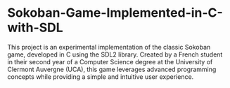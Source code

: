 # Sokoban-Game-Implemented-in-C-with-SDL
This project is an experimental implementation of the classic Sokoban game, developed in C using the SDL2 library. Created by a French student in their second year of a Computer Science degree at the University of Clermont Auvergne (UCA), this game leverages advanced programming concepts while providing a simple and intuitive user experience. 

